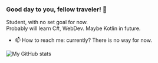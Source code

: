 ### Good day to you, fellow traveler! 👋

Student, with no set goal for now.  
Probably will learn C#, WebDev. Maybe Kotlin in future. 

- 📫 How to reach me: currently? There is no way for now.

![My GitHub stats](https://github-readme-stats.vercel.app/api?username=ArthurWolfhound&bg_color=30,e96443,904e95&title_color=fff&text_color=fff)

<!--
**ArthurWolfhound/ArthurWolfhound** is a ✨ _special_ ✨ repository because its `README.md` (this file) appears on your GitHub profile.

Here are some ideas to get you started:

- 🔭 I’m currently working on ...
- 🌱 I’m currently learning ...
- 👯 I’m looking to collaborate on ...
- 🤔 I’m looking for help with ...
- 💬 Ask me about ...
- 📫 How to reach me: ...
- 😄 Pronouns: ...
- ⚡ Fun fact: ...
-->
